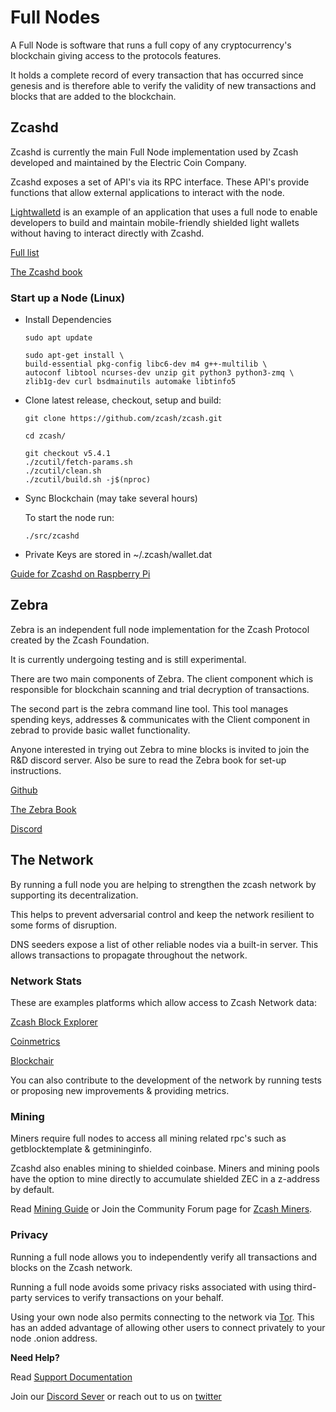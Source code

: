 # Full Nodes

A Full Node is software that runs a full copy of any cryptocurrency's blockchain giving access to the protocols features.

It holds a complete record of every transaction that has occurred since genesis and is therefore able to verify the validity of new transactions and blocks that are added to the blockchain.

## Zcashd

Zcashd is currently the main Full Node implementation used by Zcash developed and maintained by the Electric Coin Company.

Zcashd exposes a set of API's via its RPC interface. These API's provide functions that allow external applications to interact with the node.

[Lightwalletd](https://github.com/zcash/lightwalletd) is an example of an application that uses a full node to enable developers to build and maintain mobile-friendly shielded light wallets without having to interact directly with Zcashd.

[Full list](https://zcash.github.io/rpc/)

[The Zcashd book](https://zcash.github.io/zcash/)


### Start up a Node (Linux)

- Install Dependencies 

      sudo apt update

      sudo apt-get install \
      build-essential pkg-config libc6-dev m4 g++-multilib \
      autoconf libtool ncurses-dev unzip git python3 python3-zmq \
      zlib1g-dev curl bsdmainutils automake libtinfo5

- Clone latest release, checkout, setup and build:

      git clone https://github.com/zcash/zcash.git

      cd zcash/

      git checkout v5.4.1
      ./zcutil/fetch-params.sh
      ./zcutil/clean.sh
      ./zcutil/build.sh -j$(nproc)

- Sync Blockchain (may take several hours)

    To start the node run:

      ./src/zcashd

- Private Keys are stored in ~/.zcash/wallet.dat

[Guide for Zcashd on Raspberry Pi](https://zechub.notion.site/Raspberry-Pi-4-a-zcashd-full-node-guide-6db67f686e8d4b0db6047e169eed51d1)


## Zebra

Zebra is an independent full node implementation for the Zcash Protocol created by the Zcash Foundation. 

It is currently undergoing testing and is still experimental.

There are two main components of Zebra. The client component which is responsible for blockchain scanning and trial decryption of transactions. 

The second part is the zebra command line tool. This tool manages spending keys, addresses & communicates with the Client component in zebrad to provide basic wallet functionality.

Anyone interested in trying out Zebra to mine blocks is invited to join the R&D discord server. Also be sure to read the Zebra book for set-up instructions. 

[Github](https://github.com/ZcashFoundation/zebra/)

[The Zebra Book](https://zebra.zfnd.org) 

[Discord](https://discord.gg/uvEdHsrb)



## The Network

By running a full node you are helping to strengthen the zcash network by supporting its decentralization. 

This helps to  prevent adversarial control and keep the network resilient to some forms of disruption.

DNS seeders expose a list of other reliable nodes via a built-in server. This allows transactions to propagate throughout the network. 

### Network Stats

These are examples platforms which allow access to Zcash Network data:

[Zcash Block Explorer](https://zcashblockexplorer.com)

[Coinmetrics](https://docs.coinmetrics.io/info/assets/zec)

[Blockchair](https://blockchair.com/zcash)

You can also contribute to the development of the network by running tests or proposing new improvements & providing metrics. 



### Mining

Miners require full nodes to access all mining related rpc's such as getblocktemplate & getmininginfo. 

Zcashd also enables mining to shielded coinbase. Miners and mining pools have the option to mine directly to accumulate shielded ZEC in a z-address by default. 

Read [Mining Guide](https://zcash.readthedocs.io/en/latest/rtd_pages/zcash_mining_guide.html) or Join the Community Forum page for [Zcash Miners](https://forum.zcashcommunity.com/c/mining/13).

### Privacy 

Running a full node allows you to independently verify all transactions and blocks on the Zcash network.

Running a full node avoids some privacy risks associated with using third-party services to verify transactions on your behalf.

Using your own node also permits connecting to the network via [Tor](https://zcash.github.io/zcash/user/tor.html).
This has an added advantage of allowing other users to connect privately to your node .onion address.


**Need Help?**

Read [Support Documentation](https://zcash.readthedocs.io/en/latest/)

Join our [Discord Sever](https://discord.gg/zcash) or reach out to us on [twitter](https://twitter.com/ZecHub)



